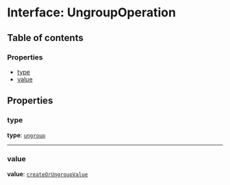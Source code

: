 # Interface: UngroupOperation

## Table of contents

### Properties

* [type](/auto-docs/fixed-layout-editor/interfaces/UngroupOperation.md#type)
* [value](/auto-docs/fixed-layout-editor/interfaces/UngroupOperation.md#value)

## Properties

### type

**type**: [`ungroup`](/auto-docs/fixed-layout-editor/enums/OperationType.md#ungroup)

***

### value

**value**: [`createOrUngroupValue`](/auto-docs/fixed-layout-editor/interfaces/createOrUngroupValue.md)
